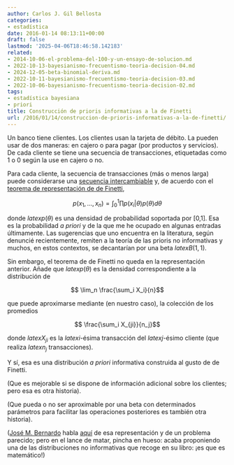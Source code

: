 ```yaml
---
author: Carlos J. Gil Bellosta
categories:
- estadística
date: 2016-01-14 08:13:11+00:00
draft: false
lastmod: '2025-04-06T18:46:58.142183'
related:
- 2014-10-06-el-problema-del-100-y-un-ensayo-de-solucion.md
- 2022-10-13-bayesianismo-frecuentismo-teoria-decision-04.md
- 2024-12-05-beta-binomial-deriva.md
- 2022-10-11-bayesianismo-frecuentismo-teoria-decision-03.md
- 2022-10-06-bayesianismo-frecuentismo-teoria-decision-02.md
tags:
- estadística bayesiana
- priori
title: Construcción de prioris informativas a la de Finetti
url: /2016/01/14/construccion-de-prioris-informativas-a-la-de-finetti/
---
```


Un banco tiene clientes. Los clientes usan la tarjeta de débito. La pueden usar de dos maneras: en cajero o para pagar (por productos y servicios). De cada cliente se tiene una secuencia de transacciones, etiquetadas como 1 o 0 según la use en cajero o no.

Para cada cliente, la secuencia de transacciones (más o menos larga) puede considerarse una [secuencia intercambiable](https://es.wikipedia.org/wiki/Variables_aleatorias_intercambiables) y, de acuerdo con el [teorema de representación de de Finetti](https://en.wikipedia.org/wiki/De_Finetti%27s_theorem),

$$ p(x_1, \dots, x_n) = \int_0^1 \prod p(x_i | \theta) p(\theta) d\theta$$

donde $latex p(\theta)$ es una densidad de probabilidad soportada por [0,1]. Esa es la probabilidad _a priori_ y de la que me he ocupado en algunas entradas últimamente. Las sugerencias que uno encuentra en la literatura, según denuncié recientemente, remiten a la teoría de las prioris no informativas y muchos, en estos contextos, se decantarían por una beta $latex B(1,1)$.

Sin embargo, el teorema de de Finetti no queda en la representación anterior. Añade que $latex p(\theta)$ es la densidad correspondiente a la distribución de

$$ \lim_n \frac{\sum_i X_i}{n}$$

que puede aproximarse mediante (en nuestro caso), la colección de los promedios

$$ \frac{\sum_i X_{ji}}{n_j}$$

donde $latex X_{ji}$ es la $latex i$-ésima transacción del $latex j$-ésimo cliente (que realiza $latex n_j$ transacciones).

Y sí, esa es una distribución _a priori_ informativa construida al gusto de de Finetti.

(Que es mejorable si se dispone de información adicional sobre los clientes; pero esa es otra historia).

(Que pueda o no ser aproximable por una beta con determinados parámetros para facilitar las operaciones posteriores es también otra historia).

([José M. Bernardo](http://www.uv.es/bernardo/) habla [aquí](http://www.ime.unicamp.br/~dias/Exchangeability.pdf) de esa representación y de un problema parecido; pero en el lance de matar, pincha en hueso: acaba proponiendo una de las distribuciones no informativas que recoge en su libro: ¡es que es matemático!)